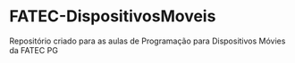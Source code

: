# FATEC-DispositivosMoveis
 Repositório criado para as aulas de Programação para Dispositivos Móvies da FATEC PG
